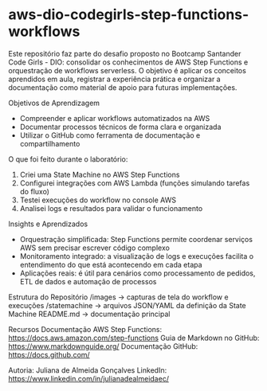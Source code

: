 # aws-dio-codegirls-step-functions-workflows
Este repositório faz parte do desafio proposto no Bootcamp Santander Code Girls - DIO: consolidar os conhecimentos de AWS Step Functions e orquestração de workflows serverless.  O objetivo é aplicar os conceitos aprendidos em aula, registrar a experiência prática e organizar a documentação como material de apoio para futuras implementações.

Objetivos de Aprendizagem
- Compreender e aplicar workflows automatizados na AWS
- Documentar processos técnicos de forma clara e organizada
- Utilizar o GitHub como ferramenta de documentação e compartilhamento

O que foi feito durante o laboratório:
1. Criei uma State Machine no AWS Step Functions
2. Configurei integrações com AWS Lambda (funções simulando tarefas do fluxo)
3. Testei execuções do workflow no console AWS
4. Analisei logs e resultados para validar o funcionamento

Insights e Aprendizados
- Orquestração simplificada: Step Functions permite coordenar serviços AWS sem precisar escrever código complexo
- Monitoramento integrado: a visualização de logs e execuções facilita o entendimento do que está acontecendo em cada etapa
- Aplicações reais: é útil para cenários como processamento de pedidos, ETL de dados e automação de processos

Estrutura do Repositório
/images         -> capturas de tela do workflow e execuções
/statemachine   -> arquivos JSON/YAML da definição da State Machine
README.md       -> documentação principal

Recursos
Documentação AWS Step Functions: https://docs.aws.amazon.com/step-functions
Guia de Markdown no GitHub: https://www.markdownguide.org/
Documentação GitHub: https://docs.github.com/

Autoria: Juliana de Almeida Gonçalves
LinkedIn: https://www.linkedin.com/in/julianadealmeidaec/
